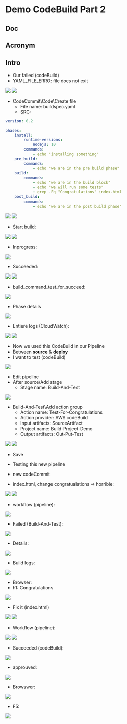 # Demo CodeBuild Part 2

## Doc

## Acronym

## Intro
* Our failed (codeBuild)
* YAML_FILE_ERRO: file does not exit

[<img src="https://i.imgur.com/3ULiTw7.png">](https://i.imgur.com/3ULiTw7.png)
[<img src="https://i.imgur.com/hEmtXeS.png">](https://i.imgur.com/hEmtXeS.png)

* CodeCommit\Code\Create file
    * File name: buildspec.yaml
    * SRC:
````yaml
version: 0.2

phases:
    install:
        runtime-versions:
            nodejs: 10
        commands:
            - echo "installing something"
    pre_build:
        commands:
            - echo "we are in the pre build phase"
    build:
        commands:
            - echo "we are in the build block"        
            - echo "we will run some tests"
            - grep -Fq "Congratulations" index.html
    post_build:
        commands:
            - echo "we are in the post build phase" 
````

[<img src="https://i.imgur.com/sAFr57i.png">](https://i.imgur.com/sAFr57i.png)
[<img src="https://i.imgur.com/UeggptD.png">](https://i.imgur.com/UeggptD.png)

* Start build:

[<img src="https://i.imgur.com/EZWLmoe.png">](https://i.imgur.com/EZWLmoe.png)
[<img src="https://i.imgur.com/fpbbV9p.png">](https://i.imgur.com/fpbbV9p.png)

* Inprogress:

[<img src="https://i.imgur.com/Tx8PFOb.png">](https://i.imgur.com/Tx8PFOb.png)

* Succeeded:

[<img src="https://i.imgur.com/GBCdzuT.png">](https://i.imgur.com/GBCdzuT.png)
[<img src="https://i.imgur.com/QXT7kbD.png">](https://i.imgur.com/QXT7kbD.png)

* build_command_test_for_succeed:

[<img src="https://i.imgur.com/IV2ZJvm.png">](https://i.imgur.com/IV2ZJvm.png)

* Phase details

[<img src="https://i.imgur.com/PXzpcA0.png">](https://i.imgur.com/PXzpcA0.png)

* Entiere logs (CloudWatch):

[<img src="https://i.imgur.com/jHnS3d2.png">](https://i.imgur.com/jHnS3d2.png)
[<img src="https://i.imgur.com/sfarAG2.png">](https://i.imgur.com/sfarAG2.png)

* Now we used this CodeBuild in our Pipeline
* Between **source** & **deploy** 
* I want to test (codeBuild)

[<img src="https://i.imgur.com/RRIsFy8.png">](https://i.imgur.com/RRIsFy8.png)

* Edit pipeline
* After source\Add stage
    * Stage name: Build-And-Test
    
[<img src="https://i.imgur.com/q5XYRMk.png">](https://i.imgur.com/q5XYRMk.png)

* Build-And-Test\Add action group
    * Action name: Test-For-Congratulations
    * Action provider: AWS codeBuild
    * Input artifacts: SourceArtifact
    * Project name: Build-Project-Demo
    * Output artifacts: Out-Put-Test
    
[<img src="https://i.imgur.com/q5XYRMk.png">](https://i.imgur.com/q5XYRMk.png)
[<img src="https://i.imgur.com/pFPs24O.png">](https://i.imgur.com/pFPs24O.png)

* Save

* Testing this new pipeline
* new codeCommit
* index.html, change congratualations => horrible:

[<img src="https://i.imgur.com/jpfraya.png">](https://i.imgur.com/jpfraya.png)
[<img src="https://i.imgur.com/KlJByRT.png">](https://i.imgur.com/KlJByRT.png)

* workflow (pipeline):

[<img src="https://i.imgur.com/HhWuwYB.png">](https://i.imgur.com/HhWuwYB.png)

* Failed (Build-And-Test):

[<img src="https://i.imgur.com/f0R977e.png">](https://i.imgur.com/f0R977e.png)

* Details:

[<img src="https://i.imgur.com/GTBjKf3.png">](https://i.imgur.com/GTBjKf3.png)

* Build logs:

[<img src="https://i.imgur.com/Ch9xKkg.png">](https://i.imgur.com/Ch9xKkg.png)

* Browser:
* h1: Congratulations

[<img src="https://i.imgur.com/h26nXl8.png">](https://i.imgur.com/h26nXl8.png)

* Fix it (index.html)

[<img src="https://i.imgur.com/SKuSx4G.png">](https://i.imgur.com/SKuSx4G.png)
[<img src="https://i.imgur.com/iEOhNxB.png">](https://i.imgur.com/iEOhNxB.png)

* Workflow (pipeline): 

[<img src="https://i.imgur.com/z9iNaWx.png">](https://i.imgur.com/z9iNaWx.png)
[<img src="https://i.imgur.com/S0GUVcc.png">](https://i.imgur.com/S0GUVcc.png)

* Succeeded (codeBuild):

[<img src="https://i.imgur.com/Qn37An6.png">](https://i.imgur.com/Qn37An6.png)

* approuved:

[<img src="https://i.imgur.com/5VXmdqP.png">](https://i.imgur.com/5VXmdqP.png)

* Browswer:

[<img src="https://i.imgur.com/pbU2EAk.png">](https://i.imgur.com/pbU2EAk.png)

* F5:

[<img src="https://i.imgur.com/kbr7sRo.png">](https://i.imgur.com/kbr7sRo.png)
